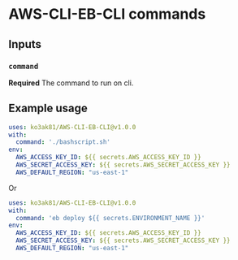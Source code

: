 # AWS-CLI-EB-CLI commands

## Inputs

### `command`

**Required** The command to run on cli.

## Example usage


```YAML
uses: ko3ak81/AWS-CLI-EB-CLI@v1.0.0
with:
  command: './bashscript.sh'
env:
  AWS_ACCESS_KEY_ID: ${{ secrets.AWS_ACCESS_KEY_ID }}
  AWS_SECRET_ACCESS_KEY: ${{ secrets.AWS_SECRET_ACCESS_KEY }}
  AWS_DEFAULT_REGION: "us-east-1"
```
Or

```YAML
uses: ko3ak81/AWS-CLI-EB-CLI@v1.0.0
with:
  command: 'eb deploy ${{ secrets.ENVIRONMENT_NAME }}'
env:
  AWS_ACCESS_KEY_ID: ${{ secrets.AWS_ACCESS_KEY_ID }}
  AWS_SECRET_ACCESS_KEY: ${{ secrets.AWS_SECRET_ACCESS_KEY }}
  AWS_DEFAULT_REGION: "us-east-1"
```
